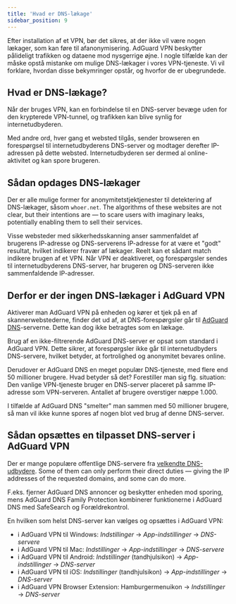 ```yaml
---
title: 'Hvad er DNS-lækage'
sidebar_position: 9
---
```


Efter installation af et VPN, bør det sikres, at der ikke vil være nogen lækager, som kan føre til afanonymisering. AdGuard VPN beskytter pålideligt trafikken og dataene mod nysgerrige øjne. I nogle tilfælde kan der måske opstå mistanke om mulige DNS-lækager i vores VPN-tjeneste. Vi vil forklare, hvordan disse bekymringer opstår, og hvorfor de er ubegrundede.

## Hvad er DNS-lækage?

Når der bruges VPN, kan en forbindelse til en DNS-server bevæge uden for den krypterede VPN-tunnel, og trafikken kan blive synlig for internetudbyderen.

Med andre ord, hver gang et websted tilgås, sender browseren en forespørgsel til internetudbyderens DNS-server og modtager derefter IP-adressen på dette websted. Internetudbyderen ser dermed al online-aktivitet og kan spore brugeren.

## Sådan opdages DNS-lækager

Der er alle mulige former for anonymitetstjektjenester til detektering af DNS-lækager, såsom `whoer.net`. The algorithms of these websites are not clear, but their intentions are — to scare users with imaginary leaks, potentially enabling them to sell their services.

Visse websteder med sikkerhedsskanning anser sammenfaldet af brugerens IP-adresse og DNS-serverens IP-adresse for at være et "godt" resultat, hvilket indikerer fravær af lækager. Reelt kan et sådant match indikere brugen af et VPN. Når VPN er deaktiveret, og forespørgsler sendes til internetudbyderens DNS-server, har brugeren og DNS-serveren ikke sammenfaldende IP-adresser.

## Derfor er der ingen DNS-lækager i AdGuard VPN

Aktiverer man AdGuard VPN på enheden og kører et tjek på en af skannerwebstederne, finder det ud af, at DNS-forespørgsler går til [AdGuard DNS](https://adguard-dns.io)-serverne. Dette kan dog ikke betragtes som en lækage.

Brug af en ikke-filtrerende AdGuard DNS-server er opsat som standard i AdGuard VPN. Dette sikrer, at forespørgsler ikke går til internetudbyders DNS-servere, hvilket betyder, at fortrolighed og anonymitet bevares online.

Derudover er AdGuard DNS en meget populær DNS-tjeneste, med flere end 50 millioner brugere. Hvad betyder så det? Forestiller man sig flg. situation: Den vanlige VPN-tjeneste bruger en DNS-server placeret på samme IP-adresse som VPN-serveren. Antallet af brugere overstiger næppe 1.000.

I tilfælde af AdGuard DNS "smelter" man sammen med 50 millioner brugere, så man vil ikke kunne spores af nogen blot ved brug af denne DNS-server.

## Sådan opsættes en tilpasset DNS-server i AdGuard VPN

Der er mange populære offentlige DNS-servere fra [velkendte DNS-udbydere](https://adguard-dns.io/kb/general/dns-providers). Some of them can only perform their direct duties — giving the IP addresses of the requested domains, and some can do more.

F.eks. fjerner AdGuard DNS annoncer og beskytter enheden mod sporing, mens AdGuard DNS Family Protection kombinerer funktionerne i AdGuard DNS med SafeSearch og Forældrekontrol.

En hvilken som helst DNS-server kan vælges og opsættes i AdGuard VPN:

- i AdGuard VPN til Windows: *Indstillinger* → *App-indstillinger* → *DNS-servere*
- i AdGuard VPN til Mac: *Indstillinger* → *App-indstillinger* → *DNS-servere*
- i AdGuard VPN til Android: *Indstillinger* (tandhjulsikon) → *App-indstillinger* → *DNS-server*
- i AdGuard VPN til iOS: *Indstillinger* (tandhjulsikon) → *App-indstillinger* → *DNS-server*
- i AdGuard VPN Browser Extension: Hamburgermenuikon → *Indstillinger* → *DNS-server*
